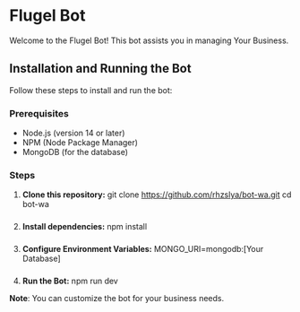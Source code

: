 # Flugel Bot

Welcome to the Flugel Bot! This bot assists you in managing Your Business.

## Installation and Running the Bot

Follow these steps to install and run the bot:

### Prerequisites

- Node.js (version 14 or later)
- NPM (Node Package Manager)
- MongoDB (for the database)

### Steps
1. **Clone this repository:**
   git clone https://github.com/rhzslya/bot-wa.git
   cd bot-wa
###
2. **Install dependencies:**
  npm install
###
3. **Configure Environment Variables:**
   MONGO_URI=mongodb:[Your Database]
###
4. **Run the Bot:**
   npm run dev

**Note**: You can customize the bot for your business needs.
